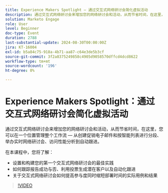 ```yaml
---
title: Experience Makers Spotlight — 通过交互式网络研讨会简化虚拟活动
description: 通过交互式网络研讨会来增加您的网络研讨会和活动，从而节省时间，在这里，您可以在一个位置管理整个工作流 — 从创建促销电子邮件和按智能列表进行分段、举办实时网络研讨会、访问性能分析到自动跟进。 在该会议中，您将学习设置和构建您的第一个交互式网络研讨会的最佳实践   如何跟踪报告成功与否、利用投票生成潜在客户以及自动化跟进   关于交互式网络研讨会如何提高参与度同时缩短部署时间的实际用例和结果
solution: Marketo Engage
role: User
level: Beginner
doc-type: Event
duration: 2788
last-substantial-update: 2024-08-30T00:00:00Z
jira: KT-16004
exl-id: b5a84c75-918a-4b71-aa87-c64e3de5b3cf
source-git-commit: 3f2a8375249858c4905d9058570dffcd4dcd8622
workflow-type: tm+mt
source-wordcount: '196'
ht-degree: 0%

---
```


# Experience Makers Spotlight：通过交互式网络研讨会简化虚拟活动

通过交互式网络研讨会来增加您的网络研讨会和活动，从而节省时间，在这里，您可以在一个位置管理整个工作流 — 从创建促销电子邮件和按智能列表进行分段、举办实时网络研讨会、访问性能分析到自动跟进。

在本课程中，您将了解：

* 设置和构建您的第一个交互式网络研讨会的最佳实践
* 如何跟踪报告成功与否、利用投票生成潜在客户以及自动化跟进
* 关于交互式网络研讨会如何提高参与度同时缩短部署时间的实际用例和结果

>[!VIDEO](https://video.tv.adobe.com/v/3432947/?learn=on)
